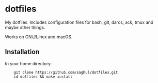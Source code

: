 # dotfiles

My dotfiles. Includes configuration files for bash, git, darcs, ack, tmux and maybe other things.

Works on GNU/Linux and macOS.

## Installation
In your home directory:

```
    git clone https://github.com/saghul/dotfiles.git
    cd dotfiles && make install
```

